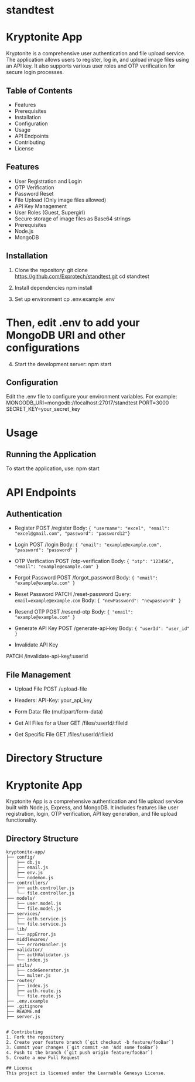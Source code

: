 # standtest

# Kryptonite App
Kryptonite is a comprehensive user authentication and file upload service. The application allows users to register, log in, and upload image files using an API key. It also supports various user roles and OTP verification for secure login processes.

## Table of Contents
- Features
- Prerequisites
- Installation
- Configuration
- Usage
- API Endpoints
- Contributing
- License

 ## Features
- User Registration and Login
- OTP Verification
- Password Reset
- File Upload (Only image files allowed)
- API Key Management
 - User Roles (Guest, Supergirl)
- Secure storage of image files as Base64 strings
- Prerequisites
- Node.js
- MongoDB

## Installation
1. Clone the repository:
git clone https://github.com/Exprotech/standtest.git
cd standtest

2. Install dependencies
npm install

3. Set up environment
cp .env.example .env
# Then, edit .env to add your MongoDB URI and other configurations

4. Start the development server:
npm start

## Configuration
Edit the .env file to configure your environment variables. For example:
MONGODB_URI=mongodb://localhost:27017/standtest
PORT=3000
SECRET_KEY=your_secret_key

# Usage
## Running the Application
To start the application, use:
npm start

# API Endpoints
## Authentication

- Register
POST /register
Body: `{ "username": "excel", "email": "excel@gmail.com", "password": "password12"}`

- Login
POST /login
Body: `{ "email": "example@example.com", "password": "password" }`

- OTP Verification
POST /otp-verification
Body: `{ "otp": "123456", "email": "example@example.com" }`

- Forgot Password
 POST /forgot_password
 Body: `{ "email": "example@example.com" }`

- Reset Password
PATCH /reset-password
Query: `email=example@example.com`
Body: `{ "newPassword": "newpassword" }`

- Resend OTP
POST /resend-otp
Body: `{ "email": "example@example.com" }`

- Generate API Key
POST /generate-api-key
Body: `{ "userId": "user_id" }`

- Invalidate API Key

PATCH /invalidate-api-key/:userId

## File Management

- Upload File
POST /upload-file

- Headers: API-Key: your_api_key
- Form Data: file (multipart/form-data)

- Get All Files for a User
GET /files/:userId/:fileId

- Get Specific File
GET /files/:userId/:fileId

# Directory Structure

# Kryptonite App

Kryptonite App is a comprehensive authentication and file upload service built with Node.js, Express, and MongoDB. It includes features like user registration, login, OTP verification, API key generation, and file upload functionality.

## Directory Structure

```plaintext
kryptonite-app/
├── config/
│   ├── db.js
│   ├── email.js
│   ├── env.js
│   └── nodemon.js
├── controllers/
│   ├── auth.controller.js
│   └── file.controller.js
├── models/
│   ├── user.model.js
│   └── file.model.js
├── services/
│   ├── auth.service.js
│   └── file.service.js
├── lib/
│   └── appError.js
├── middlewares/
│   └── errorHandler.js
├── validator/
│   ├── authValidator.js
│   └── index.js
├── utils/
│   ├── codeGenerator.js
│   └── multer.js
├── routes/
│   ├── index.js
│   ├── auth.route.js
│   └── file.route.js
├── .env.example
├── .gitignore
├── README.md
├── server.js


# Contributing
1. Fork the repository
2. Create your feature branch (`git checkout -b feature/fooBar`)
3. Commit your changes (`git commit -am 'Add some fooBar`)
4. Push to the branch (`git push origin feature/fooBar`)
5. Create a new Pull Request

## License
This project is licensed under the Learnable Genesys License.